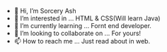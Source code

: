 - 👋 Hi, I’m Sorcery Ash
- 👀 I’m interested in ... HTML & CSS(Will learn Java)
- 🌱 I’m currently learning ... Fornt end developer.
- 💞️ I’m looking to collaborate on ... For yours!
- 📫 How to reach me ... Just read about in web.

<!---
ashishbisht663/ashishbisht663 is a ✨ special ✨ repository because its `README.md` (this file) appears on your GitHub profile.
You can click the Preview link to take a look at your changes.
--->
